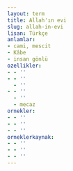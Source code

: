 ```yaml
---
layout: term
title: Allah'ın evi
slug: allah-in-evi
lisan: Türkçe
anlamlar:
- cami, mescit
- Kâbe
- insan gönlü
ozellikler:
- - ''
- - ''
  - ''
- - ''
  - ''
  - mecaz
ornekler:
- - ''
- - ''
- - ''
orneklerkaynak:
- - ''
- - ''
- - ''
---
```

